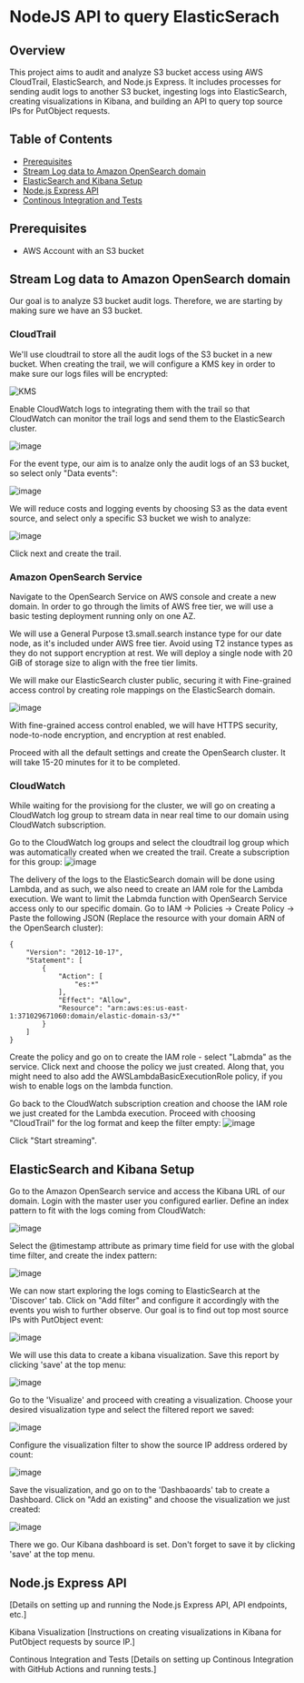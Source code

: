 # NodeJS API to query ElasticSerach
## Overview

This project aims to audit and analyze S3 bucket access using AWS CloudTrail, ElasticSearch, and Node.js Express. It includes processes for sending audit logs to another S3 bucket, ingesting logs into ElasticSearch, creating visualizations in Kibana, and building an API to query top source IPs for PutObject requests.

## Table of Contents

- [Prerequisites](#prerequisites)
- [Stream Log data to Amazon OpenSearch domain](#stream-log-data-to-amazon-opensearch-domain)
- [ElasticSearch and Kibana Setup](#elasticsearch-and-kibana-setup)
- [Node.js Express API](#nodejs-express-api)
- [Continous Integration and Tests](#continous-integration-and-tests)


## Prerequisites

- AWS Account with an S3 bucket

## Stream Log data to Amazon OpenSearch domain
Our goal is to analyze S3 bucket audit logs. Therefore, we are starting by making sure we have an S3 bucket.

### CloudTrail
We'll use cloudtrail to store all the audit logs of the S3 bucket in a new bucket. 
When creating the trail, we will configure a KMS key in order to make sure our logs files will be encrypted:

![KMS](https://github.com/talron23/NodeJS_query_ElasticSearch/assets/108025960/b6aeb5eb-d4ae-477e-b1e6-90a607aaebe6)

Enable CloudWatch logs to integrating them with the trail so that CloudWatch can monitor the trail logs and send them to the ElasticSearch cluster. 

![image](https://github.com/talron23/NodeJS_query_ElasticSearch/assets/108025960/48b84af4-5c7d-4ffe-bdab-89044dd527aa)

For the event type, our aim is to analze only the audit logs of an S3 bucket, so select only "Data events":

![image](https://github.com/talron23/NodeJS_query_ElasticSearch/assets/108025960/6c27f3ae-5bea-40e2-ac8c-2465016b0691)

We will reduce costs and logging events by choosing S3 as the data event source, and select only a specific S3 bucket we wish to analyze:

![image](https://github.com/talron23/NodeJS_query_ElasticSearch/assets/108025960/7a431964-25d7-4ddb-b506-40ccd83ad275)

Click next and create the trail. 

### Amazon OpenSearch Service

Navigate to the OpenSearch Service on AWS console and create a new domain. 
In order to go through the limits of AWS free tier, we will use a basic testing deployment running only on one AZ.

We will use a General Purpose t3.small.search instance type for our date node, as it's included under AWS free tier. 
Avoid using T2 instance types as they do not support encryption at rest. 
We will deploy a single node with 20 GiB of storage size to align with the free tier limits. 

We will make our ElasticSearch cluster public, securing it with Fine-grained access control by creating role mappings on the ElasticSearch domain. 

![image](https://github.com/talron23/NodeJS_query_ElasticSearch/assets/108025960/3a781a3c-f086-40cc-9abb-f93059fb8670)

With fine-grained access control enabled, we will have HTTPS security, node-to-node encryption, and encryption at rest enabled.

Proceed with all the default settings and create the OpenSearch cluster. It will take 15-20 minutes for it to be completed. 

### CloudWatch 

While waiting for the provisiong for the cluster, we will go on creating a CloudWatch log group to stream data in near real time to our domain using CloudWatch subscription. 

Go to the CloudWatch log groups and select the cloudtrail log group which was automatically created when we created the trail. Create a subscription for this group:
![image](https://github.com/talron23/NodeJS_query_ElasticSearch/assets/108025960/4f915786-e44f-44f6-9266-ce52c39d134d)

The delivery of the logs to the ElasticSearch domain will be done using Lambda, and as such, we also need to create an IAM role for the Lambda execution. 
We want to limit the Labmda function with OpenSearch Service access only to our specific domain. 
Go to IAM -> Policies -> Create Policy -> Paste the following JSON (Replace the resource with your domain ARN of the OpenSearch cluster):
```
{
    "Version": "2012-10-17",
    "Statement": [
        {
            "Action": [
                "es:*"
            ],
            "Effect": "Allow",
            "Resource": "arn:aws:es:us-east-1:371029671060:domain/elastic-domain-s3/*"
        }
    ]
}
```
Create the policy and go on to create the IAM role - select "Labmda" as the service. Click next and choose the policy we just created. 
Along that, you might need to also add the AWSLambdaBasicExecutionRole policy, if you wish to enable logs on the lambda function. 

Go back to the CloudWatch subscription creation and choose the IAM role we just created for the Lambda execution. 
Proceed with choosing "CloudTrail" for the log format and keep the filter empty:
![image](https://github.com/talron23/NodeJS_query_ElasticSearch/assets/108025960/a0fd638f-1245-4361-9661-3e773de15814)

Click "Start streaming". 

## ElasticSearch and Kibana Setup

Go to the Amazon OpenSearch service and access the Kibana URL of our domain. Login with the master user you configured earlier. 
Define an index pattern to fit with the logs coming from CloudWatch:

![image](https://github.com/talron23/NodeJS_query_ElasticSearch/assets/108025960/1e6eec2b-0c77-45ff-a354-11772a802079)

Select the @timestamp attribute as primary time field for use with the global time filter, and create the index pattern:

![image](https://github.com/talron23/NodeJS_query_ElasticSearch/assets/108025960/2bc57ddd-d9b6-4098-97af-57aa267a39c0)

We can now start exploring the logs coming to ElasticSearch at the 'Discover' tab. 
Click on "Add filter" and configure it accordingly with the events you wish to further observe. Our goal is to find out top most source IPs with PutObject event:

![image](https://github.com/talron23/NodeJS_query_ElasticSearch/assets/108025960/dfbf9aa0-2f21-4c24-b3b3-e232705d4d65)

We will use this data to create a kibana visualization. Save this report by clicking 'save' at the top menu:

![image](https://github.com/talron23/NodeJS_query_ElasticSearch/assets/108025960/505c9b7e-d1c2-4fd8-abb8-1e1f8b13ee90)

Go to the 'Visualize' and proceed with creating a visualization. Choose your desired visualization type and select the filtered report we saved:

![image](https://github.com/talron23/NodeJS_query_ElasticSearch/assets/108025960/16022206-ce3e-4824-af91-dc2de084675a)

Configure the visualization filter to show the source IP address ordered by count:

![image](https://github.com/talron23/NodeJS_query_ElasticSearch/assets/108025960/fbd16733-5ff2-47c6-bde4-0f4637638041)

Save the visualization, and go on to the 'Dashbaoards' tab to create a Dashboard. 
Click on "Add an existing" and choose the visualization we just created:

![image](https://github.com/talron23/NodeJS_query_ElasticSearch/assets/108025960/ceabe714-4ea6-4d2e-b5b5-a28013c7a9a8)

There we go. Our Kibana dashboard is set. Don't forget to save it by clicking 'save' at the top menu. 

## Node.js Express API
[Details on setting up and running the Node.js Express API, API endpoints, etc.]

Kibana Visualization
[Instructions on creating visualizations in Kibana for PutObject requests by source IP.]

Continous Integration and Tests
[Details on setting up Continous Integration with GitHub Actions and running tests.]

